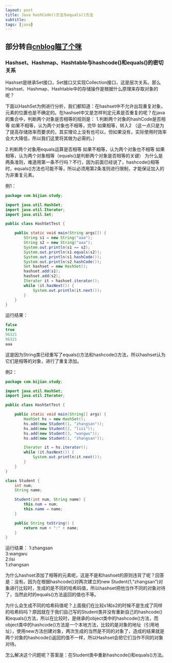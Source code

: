 ```yaml
---
layout: post
title: Java hashCode()方法与equals()方法
subtitle:
tags: [java]
---
```

## 部分转自[cnblog瞄了个咪](https://www.cnblogs.com/Qian123/p/5703507.html)
### Hashset、Hashmap、Hashtable与hashcode()和equals()的密切关系
Hashset是继承Set接口，Set接口又实现Collection接口，这是层次关系。那么Hashset、Hashmap、Hashtable中的存储操作是根据什么原理来存取对象的呢？

下面以HashSet为例进行分析，我们都知道：在hashset中不允许出现重复对象，元素的位置也是不确定的。在hashset中又是怎样判定元素是否重复的呢？在java的集合中，判断两个对象是否相等的规则是：
1.判断两个对象的hashCode是否相等
如果不相等，认为两个对象也不相等，完毕
如果相等，转入2
（这一点只是为了提高存储效率而要求的，其实理论上没有也可以，但如果没有，实际使用时效率会大大降低，所以我们这里将其做为必需的。）

2.判断两个对象用equals运算是否相等
如果不相等，认为两个对象也不相等
如果相等，认为两个对象相等（equals()是判断两个对象是否相等的关键）
为什么是两条准则，难道用第一条不行吗？不行，因为前面已经说了，hashcode()相等时，equals()方法也可能不等，所以必须用第2条准则进行限制，才能保证加入的为非重复元素。

例1：
```Java
package com.bijian.study;

import java.util.HashSet;
import java.util.Iterator;
import java.util.Set;

public class HashSetTest {

    public static void main(String args[]) {
        String s1 = new String("aaa");
        String s2 = new String("aaa");
        System.out.println(s1 == s2);
        System.out.println(s1.equals(s2));
        System.out.println(s1.hashCode());
        System.out.println(s2.hashCode());
        Set hashset = new HashSet();
        hashset.add(s1);
        hashset.add(s2);
        Iterator it = hashset.iterator();
        while (it.hasNext()) {
            System.out.println(it.next());
        }
    }
}
```
运行结果：
```Java
false
true
96321
96321
aaa
```
这是因为String类已经重写了equals()方法和hashcode()方法，所以hashset认为它们是相等的对象，进行了重复添加。

例2：
```Java
package com.bijian.study;

import java.util.HashSet;
import java.util.Iterator;

public class HashSetTest {

    public static void main(String[] args) {
        HashSet hs = new HashSet();
        hs.add(new Student(1, "zhangsan"));
        hs.add(new Student(2, "lisi"));
        hs.add(new Student(3, "wangwu"));
        hs.add(new Student(1, "zhangsan"));

        Iterator it = hs.iterator();
        while (it.hasNext()) {
            System.out.println(it.next());
        }
    }
}

class Student {
    int num;
    String name;

    Student(int num, String name) {
        this.num = num;
        this.name = name;
    }

    public String toString() {
        return num + ":" + name;
    }
}
```
运行结果：
1:zhangsan  
3:wangwu  
2:lisi  
1:zhangsan

为什么hashset添加了相等的元素呢，这是不是和hashset的原则违背了呢？回答是：没有。因为在根据hashcode()对两次建立的new Student(1,“zhangsan”)对象进行比较时，生成的是不同的哈希码值，所以hashset把他当作不同的对象对待了，当然此时的equals()方法返回的值也不等。

为什么会生成不同的哈希码值呢？上面我们在比较s1和s2的时候不是生成了同样的哈希码吗？原因就在于我们自己写的Student类并没有重新自己的hashcode()和equals()方法，所以在比较时，是继承的object类中的hashcode()方法，而object类中的hashcode()方法是一个本地方法，比较的是对象的地址（引用地址），使用new方法创建对象，两次生成的当然是不同的对象了，造成的结果就是两个对象的hashcode()返回的值不一样，所以Hashset会把它们当作不同的对象对待。

怎么解决这个问题呢？答案是：在Student类中重新hashcode()和equals()方法。
